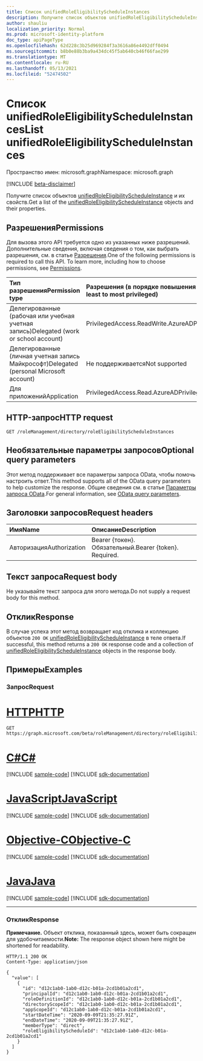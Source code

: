 ```yaml
---
title: Список unifiedRoleEligibilityScheduleInstances
description: Получите список объектов unifiedRoleEligibilityScheduleInstance и их свойств.
author: shauliu
localization_priority: Normal
ms.prod: microsoft-identity-platform
doc_type: apiPageType
ms.openlocfilehash: 62d228c3b25d969284f3a3616a86e4492dff0494
ms.sourcegitcommit: b8b0e88b3ba9a434dc45f5ab640cb46f66fae299
ms.translationtype: MT
ms.contentlocale: ru-RU
ms.lasthandoff: 05/13/2021
ms.locfileid: "52474502"
---
```

# <a name="list-unifiedroleeligibilityscheduleinstances"></a><span data-ttu-id="a6736-103">Список unifiedRoleEligibilityScheduleInstances</span><span class="sxs-lookup"><span data-stu-id="a6736-103">List unifiedRoleEligibilityScheduleInstances</span></span>
<span data-ttu-id="a6736-104">Пространство имен: microsoft.graph</span><span class="sxs-lookup"><span data-stu-id="a6736-104">Namespace: microsoft.graph</span></span>

[!INCLUDE [beta-disclaimer](../../includes/beta-disclaimer.md)]

<span data-ttu-id="a6736-105">Получите список объектов [unifiedRoleEligibilityScheduleInstance](../resources/unifiedroleeligibilityscheduleinstance.md) и их свойств.</span><span class="sxs-lookup"><span data-stu-id="a6736-105">Get a list of the [unifiedRoleEligibilityScheduleInstance](../resources/unifiedroleeligibilityscheduleinstance.md) objects and their properties.</span></span>

## <a name="permissions"></a><span data-ttu-id="a6736-106">Разрешения</span><span class="sxs-lookup"><span data-stu-id="a6736-106">Permissions</span></span>
<span data-ttu-id="a6736-p101">Для вызова этого API требуется одно из указанных ниже разрешений. Дополнительные сведения, включая сведения о том, как выбрать разрешения, см. в статье [Разрешения](/graph/permissions-reference).</span><span class="sxs-lookup"><span data-stu-id="a6736-p101">One of the following permissions is required to call this API. To learn more, including how to choose permissions, see [Permissions](/graph/permissions-reference).</span></span>

|<span data-ttu-id="a6736-109">Тип разрешения</span><span class="sxs-lookup"><span data-stu-id="a6736-109">Permission type</span></span>|<span data-ttu-id="a6736-110">Разрешения (в порядке повышения привилегий)</span><span class="sxs-lookup"><span data-stu-id="a6736-110">Permissions (from least to most privileged)</span></span>|
|:---|:---|
|<span data-ttu-id="a6736-111">Делегированные (рабочая или учебная учетная запись)</span><span class="sxs-lookup"><span data-stu-id="a6736-111">Delegated (work or school account)</span></span>|<span data-ttu-id="a6736-112">PrivilegedAccess.ReadWrite.AzureAD</span><span class="sxs-lookup"><span data-stu-id="a6736-112">PrivilegedAccess.ReadWrite.AzureAD</span></span>|
|<span data-ttu-id="a6736-113">Делегированные (личная учетная запись Майкрософт)</span><span class="sxs-lookup"><span data-stu-id="a6736-113">Delegated (personal Microsoft account)</span></span>|<span data-ttu-id="a6736-114">Не поддерживается</span><span class="sxs-lookup"><span data-stu-id="a6736-114">Not supported</span></span>|
|<span data-ttu-id="a6736-115">Для приложений</span><span class="sxs-lookup"><span data-stu-id="a6736-115">Application</span></span>|<span data-ttu-id="a6736-116">PrivilegedAccess.Read.AzureAD</span><span class="sxs-lookup"><span data-stu-id="a6736-116">PrivilegedAccess.Read.AzureAD</span></span>|

## <a name="http-request"></a><span data-ttu-id="a6736-117">HTTP-запрос</span><span class="sxs-lookup"><span data-stu-id="a6736-117">HTTP request</span></span>

<!-- {
  "blockType": "ignored"
}
-->
``` http
GET /roleManagement/directory/roleEligibilityScheduleInstances
```

## <a name="optional-query-parameters"></a><span data-ttu-id="a6736-118">Необязательные параметры запросов</span><span class="sxs-lookup"><span data-stu-id="a6736-118">Optional query parameters</span></span>
<span data-ttu-id="a6736-119">Этот метод поддерживает все параметры запроса OData, чтобы помочь настроить ответ.</span><span class="sxs-lookup"><span data-stu-id="a6736-119">This method supports all of the OData query parameters to help customize the response.</span></span> <span data-ttu-id="a6736-120">Общие сведения см. в статье [Параметры запроса OData](/graph/query-parameters).</span><span class="sxs-lookup"><span data-stu-id="a6736-120">For general information, see [OData query parameters](/graph/query-parameters).</span></span>

## <a name="request-headers"></a><span data-ttu-id="a6736-121">Заголовки запросов</span><span class="sxs-lookup"><span data-stu-id="a6736-121">Request headers</span></span>
|<span data-ttu-id="a6736-122">Имя</span><span class="sxs-lookup"><span data-stu-id="a6736-122">Name</span></span>|<span data-ttu-id="a6736-123">Описание</span><span class="sxs-lookup"><span data-stu-id="a6736-123">Description</span></span>|
|:---|:---|
|<span data-ttu-id="a6736-124">Авторизация</span><span class="sxs-lookup"><span data-stu-id="a6736-124">Authorization</span></span>|<span data-ttu-id="a6736-p103">Bearer {токен}. Обязательный.</span><span class="sxs-lookup"><span data-stu-id="a6736-p103">Bearer {token}. Required.</span></span>|

## <a name="request-body"></a><span data-ttu-id="a6736-127">Текст запроса</span><span class="sxs-lookup"><span data-stu-id="a6736-127">Request body</span></span>
<span data-ttu-id="a6736-128">Не указывайте текст запроса для этого метода.</span><span class="sxs-lookup"><span data-stu-id="a6736-128">Do not supply a request body for this method.</span></span>

## <a name="response"></a><span data-ttu-id="a6736-129">Отклик</span><span class="sxs-lookup"><span data-stu-id="a6736-129">Response</span></span>

<span data-ttu-id="a6736-130">В случае успеха этот метод возвращает код отклика и коллекцию объектов `200 OK` [unifiedRoleEligibilityScheduleInstance](../resources/unifiedroleeligibilityscheduleinstance.md) в теле ответа.</span><span class="sxs-lookup"><span data-stu-id="a6736-130">If successful, this method returns a `200 OK` response code and a collection of [unifiedRoleEligibilityScheduleInstance](../resources/unifiedroleeligibilityscheduleinstance.md) objects in the response body.</span></span>

## <a name="examples"></a><span data-ttu-id="a6736-131">Примеры</span><span class="sxs-lookup"><span data-stu-id="a6736-131">Examples</span></span>

### <a name="request"></a><span data-ttu-id="a6736-132">Запрос</span><span class="sxs-lookup"><span data-stu-id="a6736-132">Request</span></span>

# <a name="http"></a>[<span data-ttu-id="a6736-133">HTTP</span><span class="sxs-lookup"><span data-stu-id="a6736-133">HTTP</span></span>](#tab/http)
<!-- {
  "blockType": "request",
  "name": "list_unifiedroleeligibilityscheduleinstance"
}
-->
``` http
GET https://graph.microsoft.com/beta/roleManagement/directory/roleEligibilityScheduleInstances
```
# <a name="c"></a>[<span data-ttu-id="a6736-134">C#</span><span class="sxs-lookup"><span data-stu-id="a6736-134">C#</span></span>](#tab/csharp)
[!INCLUDE [sample-code](../includes/snippets/csharp/list-unifiedroleeligibilityscheduleinstance-csharp-snippets.md)]
[!INCLUDE [sdk-documentation](../includes/snippets/snippets-sdk-documentation-link.md)]

# <a name="javascript"></a>[<span data-ttu-id="a6736-135">JavaScript</span><span class="sxs-lookup"><span data-stu-id="a6736-135">JavaScript</span></span>](#tab/javascript)
[!INCLUDE [sample-code](../includes/snippets/javascript/list-unifiedroleeligibilityscheduleinstance-javascript-snippets.md)]
[!INCLUDE [sdk-documentation](../includes/snippets/snippets-sdk-documentation-link.md)]

# <a name="objective-c"></a>[<span data-ttu-id="a6736-136">Objective-C</span><span class="sxs-lookup"><span data-stu-id="a6736-136">Objective-C</span></span>](#tab/objc)
[!INCLUDE [sample-code](../includes/snippets/objc/list-unifiedroleeligibilityscheduleinstance-objc-snippets.md)]
[!INCLUDE [sdk-documentation](../includes/snippets/snippets-sdk-documentation-link.md)]

# <a name="java"></a>[<span data-ttu-id="a6736-137">Java</span><span class="sxs-lookup"><span data-stu-id="a6736-137">Java</span></span>](#tab/java)
[!INCLUDE [sample-code](../includes/snippets/java/list-unifiedroleeligibilityscheduleinstance-java-snippets.md)]
[!INCLUDE [sdk-documentation](../includes/snippets/snippets-sdk-documentation-link.md)]

---



### <a name="response"></a><span data-ttu-id="a6736-138">Отклик</span><span class="sxs-lookup"><span data-stu-id="a6736-138">Response</span></span>
<span data-ttu-id="a6736-139">**Примечание.** Объект отклика, показанный здесь, может быть сокращен для удобочитаемости.</span><span class="sxs-lookup"><span data-stu-id="a6736-139">**Note:** The response object shown here might be shortened for readability.</span></span>
<!-- {
  "blockType": "response",
  "truncated": true,
  "@odata.type": "Collection(microsoft.graph.unifiedRoleEligibilityScheduleInstance)"
}
-->
``` http
HTTP/1.1 200 OK
Content-Type: application/json

{
  "value": [
    {
      "id": "d12c1ab0-1ab0-d12c-b01a-2cd1b01a2cd1",
      "principalId": "d12c1ab0-1ab0-d12c-b01a-2cd1b01a2cd1",
      "roleDefinitionId": "d12c1ab0-1ab0-d12c-b01a-2cd1b01a2cd1",
      "directoryScopeId": "d12c1ab0-1ab0-d12c-b01a-2cd1b01a2cd1",
      "appScopeId": "d12c1ab0-1ab0-d12c-b01a-2cd1b01a2cd1",
      "startDateTime": "2020-09-09T21:35:27.91Z",
      "endDateTime": "2020-09-09T21:35:27.91Z",
      "memberType": "direct",
      "roleEligibilityScheduleId": "d12c1ab0-1ab0-d12c-b01a-2cd1b01a2cd1"
    }
  ]
}
```

